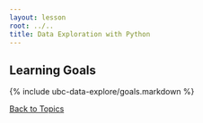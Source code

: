 ```yaml
---
layout: lesson
root: ../..
title: Data Exploration with Python
---
```


## Learning Goals
{% include ubc-data-explore/goals.markdown %}

[Back to Topics](../../index.html#topics)
